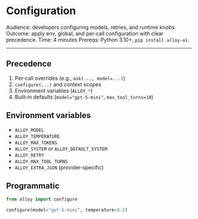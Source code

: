 # Configuration

Audience: developers configuring models, retries, and runtime knobs.
Outcome: apply env, global, and per‑call configuration with clear precedence.
Time: 4 minutes
Prereqs: Python 3.10+, `pip install alloy-ai`.

---

## Precedence

1. Per‑call overrides (e.g., `ask(..., model=...)`)
2. `configure(...)` and context scopes
3. Environment variables (`ALLOY_*`)
4. Built‑in defaults (`model="gpt-5-mini"`, `max_tool_turns=10`)

## Environment variables

- `ALLOY_MODEL`
- `ALLOY_TEMPERATURE`
- `ALLOY_MAX_TOKENS`
- `ALLOY_SYSTEM` or `ALLOY_DEFAULT_SYSTEM`
- `ALLOY_RETRY`
- `ALLOY_MAX_TOOL_TURNS`
- `ALLOY_EXTRA_JSON` (provider‑specific)

## Programmatic

```python
from alloy import configure

configure(model="gpt-5-mini", temperature=0.2)
```
